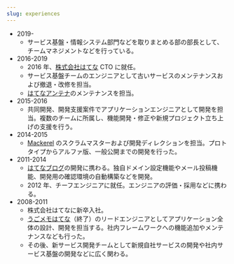 ```yaml
---
slug: experiences
---
```


- 2019-
  - サービス基盤・情報システム部門などを取りまとめる部の部長として、チームマネジメントなどを行っている。
- 2016-2019
  - 2016 年、[株式会社はてな](https://hatenacorp.jp/) CTO に就任。
  - サービス基盤チームのエンジニアとして古いサービスのメンテナンスおよび撤退・改修を担当。
  - [はてなアンテナ](https://a.hatena.ne.jp/)のメンテナンスを担当。
- 2015-2016
  - 共同開発、開発支援案件でアプリケーションエンジニアとして開発を担当。複数のチームに所属し、機能開発・修正や新規プロジェクト立ち上げの支援を行う。
- 2014-2015
  - [Mackerel](https://ja.mackerel.io/) のスクラムマスターおよび開発ディレクションを担当。プロトタイプからアルファ版、一般公開までの開発を行った。
- 2011-2014
  - [はてなブログ](https://hatenablog.com/)の開発に携わる。独自ドメイン設定機能やメール投稿機能、開発用の確認環境の自動構築などを開発。
  - 2012 年、チーフエンジニアに就任。エンジニアの評価・採用などに携わる。
- 2008-2011
  - 株式会社はてなに新卒入社。
  - [うごメモはてな](http://ugomemo.hatena.ne.jp/)（終了）のリードエンジニアとしてアプリケーション全体の設計、開発を担当する。社内フレームワークへの機能追加やメンテナンスなども行った。
  - その後、新サービス開発チームとして新規自社サービスの開発や社内サービス基盤の開発などに広く関わる。
